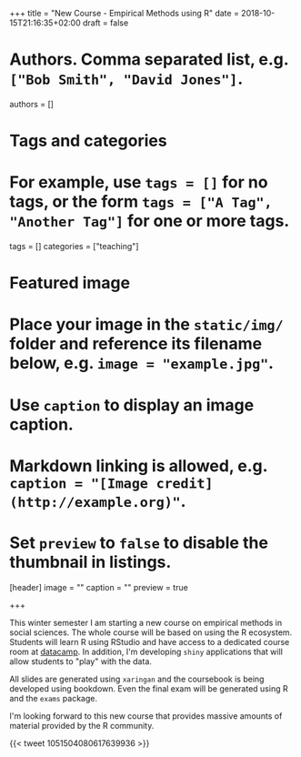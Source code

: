 +++
title = "New Course - Empirical Methods using R"
date = 2018-10-15T21:16:35+02:00
draft = false

# Authors. Comma separated list, e.g. `["Bob Smith", "David Jones"]`.
authors = []

# Tags and categories
# For example, use `tags = []` for no tags, or the form `tags = ["A Tag", "Another Tag"]` for one or more tags.
tags = []
categories = ["teaching"]

# Featured image
# Place your image in the `static/img/` folder and reference its filename below, e.g. `image = "example.jpg"`.
# Use `caption` to display an image caption.
#   Markdown linking is allowed, e.g. `caption = "[Image credit](http://example.org)"`.
# Set `preview` to `false` to disable the thumbnail in listings.
[header]
image = ""
caption = ""
preview = true

+++

This winter semester I am starting a new course on empirical methods in social sciences. The whole course will be based on using the R ecosystem. Students will learn R using RStudio and have access to a dedicated course room at [datacamp](http://www.datacamp.com). In addition, I'm developing `shiny` applications that will allow students to "play" with the data. 

All slides are generated using `xaringan` and the coursebook is being developed using bookdown. Even the final exam will be generated using R and the `exams` package.

I'm looking forward to this new course that provides massive amounts of material provided by the R community.

{{< tweet 1051504080617639936 >}}

